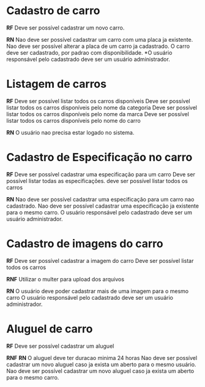 # Cadastro de carro

**RF**
Deve ser possível cadastrar um novo carro.

**RN**
Nao deve ser possível cadastrar um carro com uma placa ja existente.
Nao deve ser possível alterar a placa de um carro ja cadastrado.
O carro deve ser cadastrado, por padrao com disponibilidade.
*O usuário responsável pelo cadastrado deve ser um usuário administrador.


# Listagem de carros

**RF**
Deve ser possível listar todos os carros disponíveis
Deve ser possível listar todos os carros disponíveis pelo nome da categoria
Deve ser possível listar todos os carros disponíveis pelo nome da marca
Deve ser possível listar todos os carros disponíveis pelo nome do carro

**RN**
O usuário nao precisa estar logado no sistema.

# Cadastro de Especificação no carro

**RF**
Deve ser possível cadastrar uma especificação para um carro
Deve ser possível listar todas as especificações.
deve ser possível listar todos os carros

**RN**
Nao deve ser possível cadastrar uma especificação para um carro nao cadastrado.
Nao deve ser possível cadastrar uma especificação ja existente para o mesmo carro.
O usuário responsável pelo cadastrado deve ser um usuário administrador.


# Cadastro de imagens do carro

**RF**
Deve ser possível  cadastrar a imagem do carro
Deve ser possível listar todos os carros

**RNF**
Utilizar o multer para upload dos arquivos

**RN**
O usuário deve poder cadastrar mais de uma imagem para o mesmo carro 
O usuário responsável pelo cadastrado deve ser um usuário administrador.

# Aluguel de carro

**RF**
Deve ser possível cadastrar um aluguel

**RNF**
**RN**
O aluguel deve ter duracao minima 24 horas
Nao deve ser possível cadastrar um novo aluguel caso ja exista um aberto para o mesmo usuário.
Nao deve ser possível cadastrar um novo aluguel caso ja exista um aberto para o mesmo carro.

